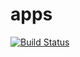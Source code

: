 # apps
[![Build Status](https://travis-ci.org/geoladris/apps.svg?branch=master)](https://travis-ci.org/geoladris/apps)
